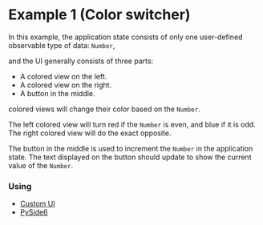 # Example 1 (Color switcher)

In this example, the application state consists of only one user-defined observable type of data: `Number`,

and the UI generally consists of three parts:

* A colored view on the left.
* A colored view on the right.
* A button in the middle.

colored views will change their color based on the `Number`.

The left colored view will turn red if the `Number` is even, and blue if it is odd.
The right colored view will do the exact opposite.

The button in the middle is used to increment the `Number` in the application state. The text displayed on the button
should update to show the current value of the `Number`.

### Using

* [Custom UI](./custom_ui)
* [PySide6](./pyside6)
